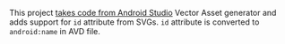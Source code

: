 This project [takes code from Android Studio](https://android.googlesource.com/platform/tools/base/+/refs/heads/mirror-goog-studio-main/sdk-common/src/main/java/com/android/ide/common/vectordrawable) Vector Asset generator and adds support for `id` attribute from SVGs.
`id` attribute is converted to `android:name` in AVD file.